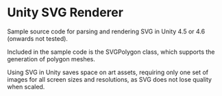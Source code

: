 # Unity SVG Renderer
Sample source code for parsing and rendering SVG in Unity 4.5 or 4.6 (onwards not tested).

Included in the sample code is the SVGPolygon class, which supports the generation of polygon meshes.

Using SVG in Unity saves space on art assets, requiring only one set of images for all screen sizes and resolutions, as SVG does not lose quality when scaled.
